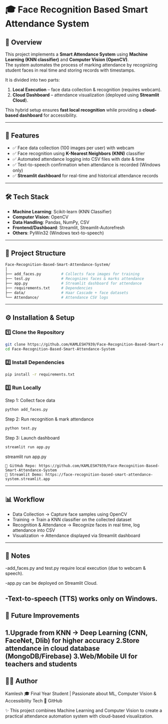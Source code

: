 # 🎓 Face Recognition Based Smart Attendance System  

## 📌 Overview  
This project implements a **Smart Attendance System** using **Machine Learning (KNN classifier)** and **Computer Vision (OpenCV)**.  
The system automates the process of marking attendance by recognizing student faces in real time and storing records with timestamps.  

It is divided into two parts:  
1. **Local Execution** – face data collection & recognition (requires webcam).  
2. **Cloud Dashboard** – attendance visualization (deployed using **Streamlit Cloud**).  

This hybrid setup ensures **fast local recognition** while providing a **cloud-based dashboard** for accessibility.  

---

## 🚀 Features  
- ✅ Face data collection (100 images per user) with webcam  
- ✅ Face recognition using **K-Nearest Neighbors (KNN)** classifier  
- ✅ Automated attendance logging into CSV files with date & time  
- ✅ Text-to-speech confirmation when attendance is recorded (Windows only)  
- ✅ **Streamlit dashboard** for real-time and historical attendance records  

---

## 🛠️ Tech Stack  
- **Machine Learning**: Scikit-learn (KNN Classifier)  
- **Computer Vision**: OpenCV  
- **Data Handling**: Pandas, NumPy, CSV  
- **Frontend/Dashboard**: Streamlit, Streamlit-Autorefresh  
- **Others**: PyWin32 (Windows text-to-speech)  

---

## 📂 Project Structure  
```bash
Face-Recognition-Based-Smart-Attendance-System/
│
├── add_faces.py         # Collects face images for training
├── test.py              # Recognizes faces & marks attendance
├── app.py               # Streamlit dashboard for attendance
├── requirements.txt     # Dependencies
├── data/                # Haar Cascade + face datasets
└── Attendance/          # Attendance CSV logs
 ```

---

## ⚙️ Installation & Setup  

### 1️⃣ Clone the Repository  
```bash
git clone https://github.com/KAMLESH7939/Face-Recognition-Based-Smart-Attendance-System.git
cd Face-Recognition-Based-Smart-Attendance-System
```
### 2️⃣ Install Dependencies
```bash
pip install -r requirements.txt
```
### 3️⃣ Run Locally
Step 1: Collect face data
```bash
python add_faces.py
```
Step 2: Run recognition & mark attendance
```bash
python test.py
```
Step 3: Launch dashboard
```bash
streamlit run app.py
```
streamlit run app.py
```
📍 GitHub Repo: https://github.com/KAMLESH7939/Face-Recognition-Based-Smart-Attendance-System
📍 Streamlit Demo: https://face-recognition-based-smart-attendance-system.streamlit.app
```
---

## 📊 Workflow
- Data Collection → Capture face samples using OpenCV
- Training → Train a KNN classifier on the collected dataset
- Recognition & Attendance → Recognize faces in real time, log attendance into CSV
- Visualization → Attendance displayed via Streamlit dashboard

---

## 📌 Notes
-add_faces.py and test.py require local execution (due to webcam & speech).

-app.py can be deployed on Streamlit Cloud.

-Text-to-speech (TTS) works only on Windows.
---

## 🎯 Future Improvements
  1.Upgrade from KNN → Deep Learning (CNN, FaceNet, Dlib) for higher accuracy
  2.Store attendance in cloud database (MongoDB/Firebase)
  3.Web/Mobile UI for teachers and students
---
## 👨‍💻 Author
Kamlesh
🎓 Final Year Student | Passionate about ML, Computer Vision & Accessibility Tech
🔗 GitHub

✨ This project combines Machine Learning and Computer Vision to create a practical attendance automation system with cloud-based visualization.
